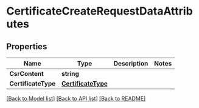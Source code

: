 # CertificateCreateRequestDataAttributes

## Properties

Name | Type | Description | Notes
------------ | ------------- | ------------- | -------------
**CsrContent** | **string** |  | 
**CertificateType** | [**CertificateType**](CertificateType.md) |  | 

[[Back to Model list]](../README.md#documentation-for-models) [[Back to API list]](../README.md#documentation-for-api-endpoints) [[Back to README]](../README.md)


